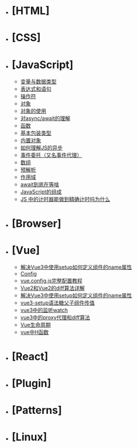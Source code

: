 * # [HTML]
* # [CSS]
* # [JavaScript]
  * [变量与数据类型](JavaScript/变量与数据类型)
  * [表达式和语句](JavaScript/表达式和语句)
  * [操作符](JavaScript/操作符)
  * [对象](JavaScript/对象)
  * [对象的使用](JavaScript/对象的使用)
  * [对async/await的理解](JavaScript/对asyncawait的理解)
  * [函数](JavaScript/函数)
  * [基本包装类型](JavaScript/基本包装类型)
  * [内置对象](JavaScript/内置对象)
  * [如何理解JS的异步](JavaScript/如何理解JS的异步)
  * [事件委托（又名事件代理）](JavaScript/事件委托（又名事件代理）)
  * [数组](JavaScript/数组)
  * [预解析](JavaScript/预解析)
  * [作用域](JavaScript/作用域)
  * [await到底在等啥](JavaScript/await到底在等啥？)
  * [JavaScript的组成](JavaScript/JavaScript的组成)
  * [JS 中的计时器能做到精确计时吗为什么](JavaScript/JS中的计时器能做到精确计时吗为什么)
* # [Browser]
* # [Vue]
  * [解决Vue3中使用setup如何定义组件的name属性](Vue/解决Vue3中使用setup如何定义组件的name属性)
  * [Config](Vue/vue.config.js)
  * [vue.config.js完整配置教程](Vue/vue.config.js完整配置教程)
  * [Vue2和Vue2的diff算法详解](Vue/Vue2和Vue2的diff算法详解)
  * [解决Vue3中使用setup如何定义组件的name属性](Vue/解决Vue3中使用setup如何定义组件的name属性)
  * [vue3-setup语法糖父子组件传值](Vue/vue3-setup语法糖父子组件传值)
  * [vue3中的监听watch](Vue/vue3中的监听watch)
  * [vue3中的proxy代理和diff算法](Vue/vue3中的proxy代理和diff算法)
  * [Vue生命周期](Vue/解决Vue3中使用setup如何定义组件的name属性)
  * [vue中H函数](Vue/vue中H函数)
* # [React]
* # [Plugin]
* # [Patterns]
* # [Linux]